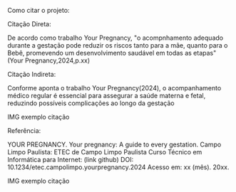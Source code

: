 Como citar o projeto:

Citação Direta:

De acordo como trabalho Your Pregnancy, "o acompnhamento adequado durante a gestação pode reduzir os riscos tanto para a mãe, 
quanto para o Bebê, promevendo um desenvolvimento saudável em todas as etapas" (Your Pregnancy,2024,p.xx)




Citação Indireta:

Conforme aponta o trabalho Your Pregnancy(2024), o acompanhamento médico regular é essencial para assegurar a saúde materna e fetal, 
reduzindo possíveis complicações ao longo da gestação


IMG exemplo citação



Referência:

YOUR PREGNANCY. Your pregnancy:
A guide to every gestation. Campo Limpo Paulista: ETEC de Campo Limpo Paulista
Curso Técnico em Informática para Internet: (link github) DOI: 10.1234/etec.campolimpo.yourpregnancy.2024
Acesso em: xx (mês). 20xx.


IMG exemplo citação
